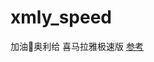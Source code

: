 # xmly_speed

加油💪奥利给
喜马拉雅极速版
[参考](https://github.com/Zero-S1/xmly_speed/blob/master/xmly_speed.md)    

